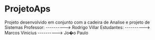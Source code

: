 ProjetoAps
==========
Projeto desenvolvido em conjunto com a cadeira de Analise e projeto de Sistemas
Professor:
----------> Rodrigo Villar
Estudantes:
----------> Marcos Vinicius
----------> Jo�o Paulo

